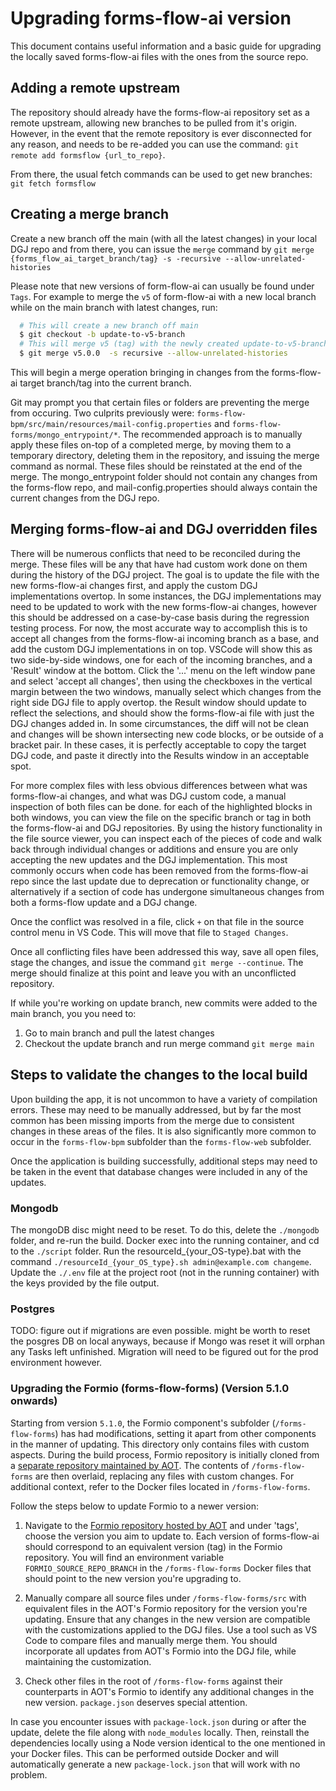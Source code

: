 # Upgrading forms-flow-ai version 

This document contains useful information and a basic guide for upgrading the locally saved forms-flow-ai files with the ones from the source repo.

## Adding a remote upstream

The repository should already have the forms-flow-ai repository set as a remote upstream, allowing new branches to be pulled from it's origin.
However, in the event that the remote repository is ever disconnected for any reason, and needs to be re-added you can use the command:
`git remote add formsflow {url_to_repo}`.

From there, the usual fetch commands can be used to get new branches: `git fetch formsflow`

## Creating a merge branch 

Create a new branch off the main (with all the latest changes) in your local DGJ repo and from there, you can issue the `merge` command by `git merge {forms_flow_ai_target_branch/tag} -s -recursive --allow-unrelated-histories`

Please note that new versions of form-flow-ai can usually be found under `Tags`. For example to merge the `v5` of form-flow-ai with a new local branch while on the main branch with latest changes, run:
```bash
  # This will create a new branch off main
  $ git checkout -b update-to-v5-branch
  # This will merge v5 (tag) with the newly created update-to-v5-branch
  $ git merge v5.0.0  -s recursive --allow-unrelated-histories
```

This will begin a merge operation bringing in changes from the forms-flow-ai target branch/tag into the current branch.

Git may prompt you that certain files or folders are preventing the merge from occuring. Two culprits previously were:
`forms-flow-bpm/src/main/resources/mail-config.properties`
and
`forms-flow-forms/mongo_entrypoint/*`.
The recommended approach is to manually apply these files on-top of a completed merge, by moving them to a temporary directory, deleting them in the repository, and issuing the merge command as normal. These files should be reinstated at the end of the merge. The mongo_entrypoint folder should not contain any changes from the forms-flow repo, and mail-config.properties should always contain the current changes from the DGJ repo.

## Merging forms-flow-ai and DGJ overridden files

There will be numerous conflicts that need to be reconciled during the merge. These files will be any that have had custom work done on them during the history of the DGJ project. The goal is to update the file with the new forms-flow-ai changes first, and apply the custom DGJ implementations overtop. In some instances, the DGJ implementations may need to be updated to work with the new forms-flow-ai changes, however this should be addressed on a case-by-case basis during the regression testing process. For now, the most accurate way to accomplish this is to accept all changes from the forms-flow-ai incoming branch as a base, and add the custom DGJ implementations in on top. VSCode will show this as two side-by-side windows, one for each of the incoming branches, and a 'Result' window at the bottom. Click the '...' menu on the left window pane and select 'accept all changes', then using the checkboxes in the vertical margin between the two windows, manually select which changes from the right side DGJ file to apply overtop. the Result window should update to reflect the selections, and should show the forms-flow-ai file with just the DGJ changes added in. In some circumstances, the diff will not be clean and changes will be shown intersecting new code blocks, or be outside of a bracket pair. In these cases, it is perfectly acceptable to copy the target DGJ code, and paste it directly into the Results window in an acceptable spot.

For more complex files with less obvious differences between what was forms-flow-ai changes, and what was DGJ custom code, a manual inspection of both files can be done. for each of the highlighted blocks in both windows, you can view the file on the specific branch or tag in both the forms-flow-ai and DGJ repositories. By using the history functionality in the file source viewer, you can inspect each of the pieces of code and walk back through individual changes or additions and ensure you are only accepting the new updates and the DGJ implementation. This most commonly occurs when code has been removed from the forms-flow-ai repo since the last update due to deprecation or functionality change, or alternatively if a section of code has undergone simultaneous changes from both a forms-flow update and a DGJ change.

Once the conflict was resolved in a file, click `+` on that file in the source control menu in VS Code. This will move that file to `Staged Changes`.

Once all conflicting files have been addressed this way, save all open files, stage the changes, and issue the command `git merge --continue`. The merge should finalize at this point and leave you with an unconflicted repository.

If while you're working on update branch, new commits were added to the main branch, you you need to: 
1. Go to main branch and pull the latest changes
2. Checkout the update branch and run merge command `git merge main`

## Steps to validate the changes to the local build

Upon building the app, it is not uncommon to have a variety of compilation errors. These may need to be manually addressed, but by far the most common has been missing imports from the merge due to consistent changes in these areas of the files. It is also significantly more common to occur in the `forms-flow-bpm` subfolder than the `forms-flow-web` subfolder.

Once the application is building successfully, additional steps may need to be taken in the event that database changes were included in any of the updates.

### Mongodb 

The mongoDB disc might need to be reset. To do this, delete the `./mongodb` folder, and re-run the build. Docker exec into the running container, and cd to the `./script` folder. Run the resourceId_{your_OS-type}.bat with the command `./resourceId_{your_OS_type}.sh admin@example.com changeme`. Update the `./.env` file at the project root (not in the running container) with the keys provided by the file output.

### Postgres

TODO: figure out if migrations are even possible. might be worth to reset the posgres DB on local anyways, because if Mongo was reset it will orphan any Tasks left unfinished. Migration will need to be figured out for the prod environment however.

### Upgrading the Formio (forms-flow-forms) (Version 5.1.0 onwards)

Starting from version `5.1.0`, the Formio component's subfolder (`/forms-flow-forms`) has had modifications, setting it apart from other components in the manner of updating. This directory only contains files with custom aspects. During the build process, Formio repository is initially cloned from a [separate repository maintained by AOT](https://github.com/AOT-Technologies/formio). The contents of `/forms-flow-forms` are then overlaid, replacing any files with custom changes. For additional context, refer to the Docker files located in `/forms-flow-forms`.

Follow the steps below to update Formio to a newer version:

1. Navigate to the [Formio repository hosted by AOT](https://github.com/AOT-Technologies/formio) and under 'tags', choose the version you aim to update to. Each version of forms-flow-ai should correspond to an equivalent version (tag) in the Formio repository. You will find an environment variable `FORMIO_SOURCE_REPO_BRANCH` in the `/forms-flow-forms` Docker files that should point to the new version you're upgrading to.

2. Manually compare all source files under `/forms-flow-forms/src` with equivalent files in the AOT's Formio repository for the version you're updating. Ensure that any changes in the new version are compatible with the customizations applied to the DGJ files. Use a tool such as VS Code to compare files and manually merge them. You should incorporate all updates from AOT's Formio into the DGJ file, while maintaining the customization.

3. Check other files in the root of `/forms-flow-forms` against their counterparts in AOT's Formio to identify any additional changes in the new version. `package.json` deserves special attention.

In case you encounter issues with `package-lock.json` during or after the update, delete the file along with `node_modules` locally. Then, reinstall the dependencies locally using a Node version identical to the one mentioned in your Docker files. This can be performed outside Docker and will automatically generate a new `package-lock.json` that will work with no problem.

